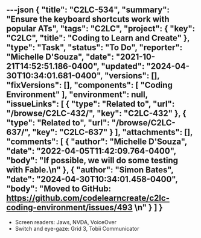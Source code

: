 ---json
{
  "title": "C2LC-534",
  "summary": "Ensure the keyboard shortcuts work with popular ATs",
  "tags": "C2LC",
  "project": {
    "key": "C2LC",
    "title": "Coding to Learn and Create"
  },
  "type": "Task",
  "status": "To Do",
  "reporter": "Michelle D'Souza",
  "date": "2021-10-21T14:52:51.186-0400",
  "updated": "2024-04-30T10:34:01.681-0400",
  "versions": [],
  "fixVersions": [],
  "components": [
    "Coding Environment"
  ],
  "environment": null,
  "issueLinks": [
    {
      "type": "Related to",
      "url": "/browse/C2LC-432/",
      "key": "C2LC-432"
    },
    {
      "type": "Related to",
      "url": "/browse/C2LC-637/",
      "key": "C2LC-637"
    }
  ],
  "attachments": [],
  "comments": [
    {
      "author": "Michelle D'Souza",
      "date": "2022-04-05T11:42:09.764-0400",
      "body": "If possible, we will do some testing with Fable.\n"
    },
    {
      "author": "Simon Bates",
      "date": "2024-04-30T10:34:01.458-0400",
      "body": "Moved to GitHub: <https://github.com/codelearncreate/c2lc-coding-environment/issues/493>&#x20;\n"
    }
  ]
}
---
* Screen readers: Jaws, NVDA, VoiceOver
* Switch and eye-gaze: Grid 3, Tobii Communicator

        